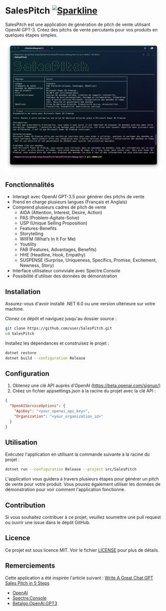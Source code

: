 # SalesPitch [![Sparkline](https://stars.medv.io/Atypical-Consulting/SalesPitch.svg)](https://stars.medv.io/Atypical-Consulting/SalesPitch)

SalesPitch est une application de génération de pitch de vente utilisant OpenAI GPT-3. Créez des pitchs de vente percutants pour vos produits en quelques étapes simples.

![SalesPitch](./assets/salespitch.png)

## Fonctionnalités

* Interagit avec OpenAI GPT-3.5 pour générer des pitchs de vente
* Prend en charge plusieurs langues (Français et Anglais)
* Comprend plusieurs cadres de pitch de vente
  * AIDA (Attention, Interest, Desire, Action) 
  * PAS (Problem-Agitate-Solve)
  * USP (Unique Selling Proposition)
  * Features-Benefits
  * Storytelling
  * WIIFM (What’s In It For Me)
  * Youtility
  * FAB (Features, Advantages, Benefits)
  * HHE (Headline, Hook, Empathy)
  * SUSPENSE (Surprise, Uniqueness, Specifics, Promise, Excitement, Newness, Story)
* Interface utilisateur conviviale avec Spectre.Console
* Possibilité d'utiliser des données de démonstration

## Installation

Assurez-vous d'avoir installé .NET 6.0 ou une version ultérieure sur votre machine.

Clonez ce dépôt et naviguez jusqu'au dossier source :

```sh
git clone https://github.com/user/SalesPitch.git
cd SalesPitch
```

Installez les dépendances et construisez le projet :

```sh
dotnet restore
dotnet build --configuration Release
```

## Configuration

1. Obtenez une clé API auprès d'OpenAI (https://beta.openai.com/signup/)
2. Créez un fichier appsettings.json à la racine du projet avec la clé API :

```json
{
  "OpenAIServiceOptions": {
    "ApiKey": "<your_openai_api_key>",
    "Organization": "<your_organization_id>"
  }
}
```

## Utilisation

Exécutez l'application en utilisant la commande suivante à la racine du projet :

```sh
dotnet run --configuration Release --project src/SalesPitch
```

L'application vous guidera à travers plusieurs étapes pour générer un pitch de vente pour votre produit. Vous pouvez également utiliser les données de démonstration pour voir comment l'application fonctionne.

## Contribution

Si vous souhaitez contribuer à ce projet, veuillez soumettre une pull request ou ouvrir une issue dans le dépôt GitHub.

## Licence

Ce projet est sous licence MIT. Voir le fichier [LICENSE](LICENSE) pour plus de détails.

## Remerciements

Cette application a été inspirée l'article suivant : [Write A Great Chat GPT Sales Pitch in 5 Steps](https://txtly.ai/write-a-chat-gpt-sales-pitch/)

* [OpenAI](https://openai.com/)
* [Spectre.Console](https://spectreconsole.net/)
* [Betalgo.OpenAI.GPT3](https://github.com/betalgo/openai)